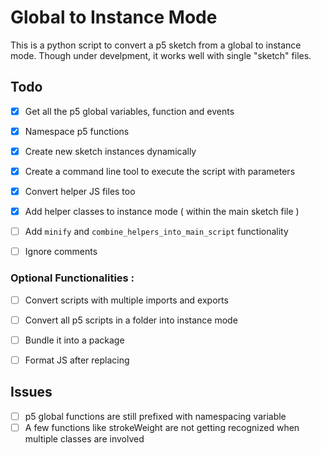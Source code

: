 # Global to Instance Mode

This is a python script to convert a p5 sketch from a global to instance mode. Though under develpment, it works well with single "sketch" files. 


## Todo

- [x] Get all the p5 global variables, function and events
- [x] Namespace p5 functions
- [x] Create new sketch instances dynamically
- [x] Create a command line tool to execute the script with parameters
- [x] Convert helper JS files too
- [x] Add helper classes to instance mode ( within the main sketch file )
- [ ] Add `minify` and `combine_helpers_into_main_script` functionality
- [ ] Ignore comments


### Optional Functionalities : 

- [ ] Convert scripts with multiple imports and exports
- [ ] Convert all p5 scripts in a folder into instance mode   
- [ ] Bundle it into a package 
- [ ] Format JS after replacing


## Issues

- [ ] p5 global functions are still prefixed with namespacing variable
- [ ] A few functions like strokeWeight are not getting recognized when multiple classes are involved
